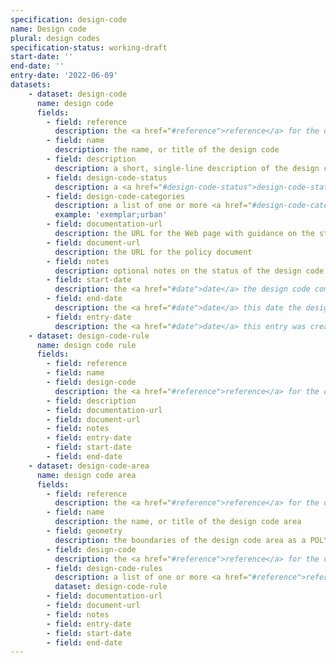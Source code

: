 ```yaml
---
specification: design-code
name: Design code
plural: design codes
specification-status: working-draft
start-date: ''
end-date: ''
entry-date: '2022-06-09'
datasets:
    - dataset: design-code
      name: design code
      fields:
        - field: reference
          description: the <a href="#reference">reference</a> for the design code
        - field: name
          description: the name, or title of the design code
        - field: description
          description: a short, single-line description of the design code
        - field: design-code-status
          description: a <a href="#design-code-status">design-code-status</a> reference
        - field: design-code-categories
          description: a list of one or more <a href="#design-code-category">design-code-category</a> references, separated by a semi-colon ';' character
          example: 'exemplar;urban'
        - field: documentation-url
          description: the URL for the Web page with guidance on the status of the policy
        - field: document-url
          description: the URL for the policy document
        - field: notes
          description: optional notes on the status of the design code
        - field: start-date
          description: the <a href="#date">date</a> the design code comes, or came into force
        - field: end-date
          description: the <a href="#date">date</a> this date the design code no longer applies
        - field: entry-date
          description: the <a href="#date">date</a> this entry was created or last amended
    - dataset: design-code-rule
      name: design code rule
      fields:
        - field: reference
        - field: name
        - field: design-code
          description: the <a href="#reference">reference</a> for the design code where this rule is defined.
        - field: description
        - field: documentation-url
        - field: document-url
        - field: notes
        - field: entry-date
        - field: start-date
        - field: end-date
    - dataset: design-code-area
      name: design code area
      fields:
        - field: reference
          description: the <a href="#reference">reference</a> for the design code area
        - field: name
          description: the name, or title of the design code area
        - field: geometry
          description: the boundaries of the design code area as a POLYGON or MULTIPOLYGON, with points in the EPSG 4326 coordinate reference system, and WGS85 datum, encoded in Well-Known Text (WKT) representation of geometry.
        - field: design-code
          description: the <a href="#reference">reference</a> for the design code which applies to this area
        - field: design-code-rules
          description: a list of one or more <a href="#reference">reference</a> values for <a href="design-code-rule-dataset">design code rule</a> entries, separated by a semi-colon ';' character.
          dataset: design-code-rule
        - field: documentation-url
        - field: document-url
        - field: notes
        - field: entry-date
        - field: start-date
        - field: end-date
---
```


